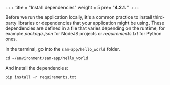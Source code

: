 +++
title = "Install dependencies"
weight = 5
pre= "<b>4.2.1. </b>"
+++

Before we run the application locally, it's a common practice to install third-party libraries or dependencies that your application might be using. These dependencies are defined in a file that varies depending on the runtime, for example _package.json_ for NodeJS projects or _requirements.txt_ for Python ones. 

In the terminal, go into the `sam-app/hello_world` folder.
```
cd ~/environment/sam-app/hello_world
```

And install the dependencies:
```
pip install -r requirements.txt
```